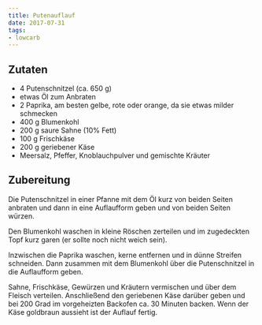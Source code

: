 ```yaml
---
title: Putenauflauf
date: 2017-07-31
tags:
- lowcarb
---
```


## Zutaten
- 4         Putenschnitzel (ca. 650 g)
- etwas Öl zum Anbraten
- 2 Paprika, am besten gelbe, rote oder orange, da sie etwas milder schmecken
- 400 g     Blumenkohl
- 200 g     saure Sahne (10% Fett)
- 100 g     Frischkäse
- 200 g     geriebener Käse
- Meersalz, Pfeffer, Knoblauchpulver und gemischte Kräuter

## Zubereitung
Die Putenschnitzel in einer Pfanne mit dem Öl kurz von beiden Seiten anbraten und dann in eine Auflaufform geben und von beiden Seiten würzen.

Den Blumenkohl waschen in kleine Röschen zerteilen und im zugedeckten Topf kurz garen (er sollte noch nicht weich sein).

Inzwischen die Paprika waschen, kerne entfernen und in dünne Streifen schneiden. Dann zusammen mit dem Blumenkohl über die Putenschnitzel in die Auflaufform geben.

Sahne, Frischkäse, Gewürzen und Kräutern vermischen und über dem Fleisch verteilen. Anschließend den geriebenen Käse darüber geben und bei 200 Grad im vorgeheizten Backofen ca. 30 Minuten backen. Wenn der Käse goldbraun aussieht ist der Auflauf fertig.
